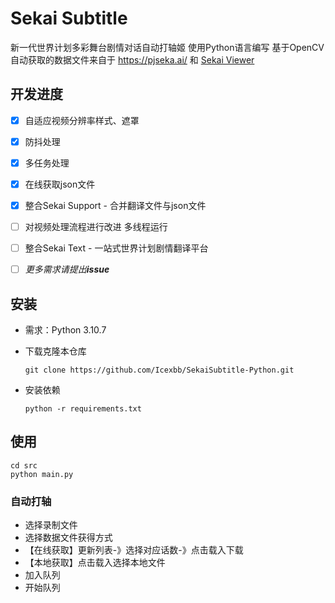 # Sekai Subtitle

新一代世界计划多彩舞台剧情对话自动打轴姬 使用Python语言编写 基于OpenCV
自动获取的数据文件来自于 https://pjseka.ai/ 和 [Sekai Viewer](https://github.com/Sekai-World/sekai-master-db-diff)

## 开发进度
- [x] 自适应视频分辨率样式、遮罩

- [x] 防抖处理

- [x] 多任务处理

- [x] 在线获取json文件

- [x] 整合Sekai Support - 合并翻译文件与json文件

- [ ] 对视频处理流程进行改进 多线程运行

- [ ] 整合Sekai Text - 一站式世界计划剧情翻译平台

- [ ] *更多需求请提出**issue***

## 安装

- 需求：Python 3.10.7

- 下载克隆本仓库

  ```shell
  git clone https://github.com/Icexbb/SekaiSubtitle-Python.git
  ```

- 安装依赖

  ```shell
  python -r requirements.txt
  ```

## 使用

```shell
cd src
python main.py
```

### 自动打轴

- 选择录制文件
- 选择数据文件获得方式
- 【在线获取】更新列表-》选择对应话数-》点击载入下载
- 【本地获取】点击载入选择本地文件
- 加入队列
- 开始队列
